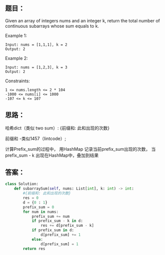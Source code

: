 ## 题目：
Given an array of integers nums and an integer k, return the total number of continuous subarrays whose sum equals to k.

Example 1:
```
Input: nums = [1,1,1], k = 2
Output: 2
```
Example 2:
```
Input: nums = [1,2,3], k = 3
Output: 2
```

Constraints:
```
1 <= nums.length <= 2 * 104
-1000 <= nums[i] <= 1000
-107 <= k <= 107
```

## 思路：
哈希dict（类似 two sum）: {前缀和: 此和出现的次数}

前缀和 -类似1457（lintcode）;


计算Prefix_sum的过程中， 用HashMap 记录当前prefix_sum出现的次数， 当prefix_sum - k 出现在HashMap中，叠加到结果

## 答案：
```python
class Solution:
    def subarraySum(self, nums: List[int], k: int) -> int:
        #{前缀和: 此和出现的次数}
        res = 0
        d = {0 : 1}
        prefix_sum = 0
        for num in nums:
            prefix_sum += num
            if prefix_sum - k in d:
                res += d[prefix_sum - k]
            if prefix_sum in d:
                d[prefix_sum] += 1
            else:
                d[prefix_sum] = 1
        return res


```
